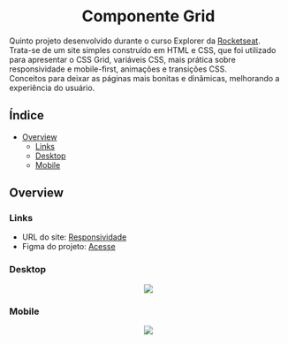 <h1 align="center">
	Componente Grid
</h1>

Quinto projeto desenvolvido durante o curso Explorer da <a href="https://www.rocketseat.com.br">Rocketseat</a>.  
Trata-se de um site simples construído em HTML e CSS, que foi utilizado para apresentar o CSS Grid, variáveis CSS, mais prática sobre responsividade e mobile-first, animações e transições CSS.  
Conceitos para deixar as páginas mais bonitas e dinâmicas, melhorando a experiência do usuário.

## Índice

- [Overview](#overview)
  - [Links](#links)
  - [Desktop](#desktop)
  - [Mobile](#mobile)

## Overview

### Links

- URL do site: [Responsividade](#)
- Figma do projeto: [Acesse](https://www.figma.com/file/hk85uz1CFxDHP3ZU4WuGos/Explorer-Stage-03-Projeto-03-(Copy)?node-id=203%3A1865)

### Desktop

<div align="center">
 <img src="#">
</div>

### Mobile

<div align="center">
 <img src="https://cdn.discordapp.com/attachments/1004504690974801981/1024052269156679710/grid-mobile.png">
</div>
